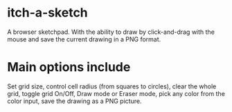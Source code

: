 # itch-a-sketch

A browser sketchpad. With the ability to draw by click-and-drag with the mouse and save the current drawing in a PNG format.

# Main options include

Set grid size, control cell radius (from squares to circles), clear the whole grid, toggle grid On/Off,
Draw mode or Eraser mode, pick any color from the color input, save the drawing as a PNG picture.